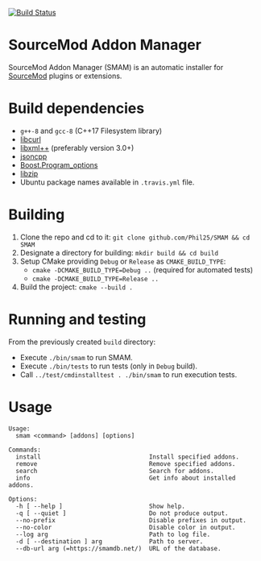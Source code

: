 [![Build Status](https://travis-ci.org/Phil25/SMAM.svg?branch=master)](https://travis-ci.org/Phil25/SMAM)

# SourceMod Addon Manager

SourceMod Addon Manager (SMAM) is an automatic installer for [SourceMod](https://www.sourcemod.net/about.php) plugins or extensions.

# Build dependencies
* `g++-8` and `gcc-8` (C++17 Filesystem library)
* [libcurl](https://curl.haxx.se/libcurl/)
* [libxml++](http://libxmlplusplus.sourceforge.net/) (preferably version 3.0+)
* [jsoncpp](https://github.com/open-source-parsers/jsoncpp)
* [Boost.Program\_options](https://www.boost.org/doc/libs/release/doc/html/program_options.html)
* [libzip](https://libzip.org/)
* Ubuntu package names available in `.travis.yml` file.

# Building
1. Clone the repo and cd to it: `git clone github.com/Phil25/SMAM && cd SMAM`
1. Designate a directory for building: `mkdir build && cd build`
1. Setup CMake providing `Debug` or `Release` as `CMAKE_BUILD_TYPE`:
	* `cmake -DCMAKE_BUILD_TYPE=Debug ..` (required for automated tests)
	* `cmake -DCMAKE_BUILD_TYPE=Release ..`
1. Build the project: `cmake --build .`

# Running and testing
From the previously created `build` directory:
* Execute `./bin/smam` to run SMAM.
* Execute `./bin/tests` to run tests (only in `Debug` build).
* Call `../test/cmdinstalltest . ./bin/smam` to run execution tests.

# Usage
```
Usage:
  smam <command> [addons] [options]

Commands:
  install                              Install specified addons.
  remove                               Remove specified addons.
  search                               Search for addons.
  info                                 Get info about installed addons.

Options:
  -h [ --help ]                        Show help.
  -q [ --quiet ]                       Do not produce output.
  --no-prefix                          Disable prefixes in output.
  --no-color                           Disable color in output.
  --log arg                            Path to log file.
  -d [ --destination ] arg             Path to server.
  --db-url arg (=https://smamdb.net/)  URL of the database.
```

